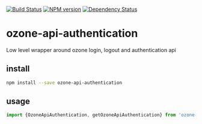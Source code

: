 [![Build Status](https://travis-ci.org/hubjac1/ozone-api-authentication.svg?branch=master)](https://travis-ci.org/hubjac1/ozone-api-authenticationt)
[![NPM version][npm-image]][npm-url]
 [![Dependency Status][daviddm-image]][daviddm-url]

# ozone-api-authentication

Low level wrapper around ozone login, logout and authentication api

## install

```bash
npm install --save ozone-api-authentication
```
## usage


```typescript
import {OzoneApiAuthentication, getOzoneApiAuthentication} from 'ozone-api-authentication'
```


[npm-image]: https://badge.fury.io/js/ozone-api-authentication.svg
[npm-url]: https://npmjs.org/package/ozone-api-authentication
[daviddm-image]: https://david-dm.org/taktik/ozone-api-authentication.svg?theme=shields.io
[daviddm-url]: https://david-dm.org/taktik/ozone-api-authentication